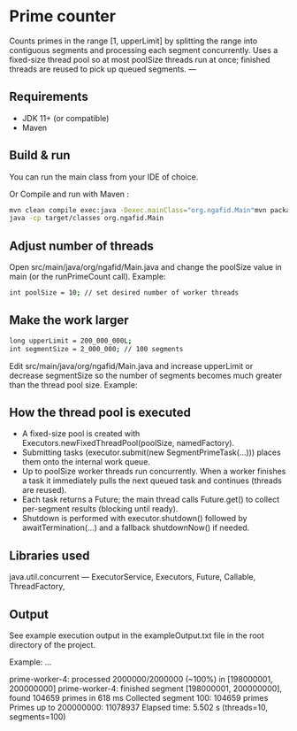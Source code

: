 # Prime counter 

Counts primes in the range [1, upperLimit] by splitting the range into contiguous segments and processing each segment concurrently.
Uses a fixed-size thread pool so at most poolSize threads run at once; finished threads are reused to pick up queued segments.
—
## Requirements
- JDK 11+ (or compatible)
- Maven

## Build & run
You can run the main class from your IDE of choice.


Or Compile and run with Maven :
```bash
mvn clean compile exec:java -Dexec.mainClass="org.ngafid.Main"mvn package
java -cp target/classes org.ngafid.Main
```

## Adjust number of threads


Open src/main/java/org/ngafid/Main.java and change the poolSize value in main (or the runPrimeCount call).
Example: 
```bash
int poolSize = 10; // set desired number of worker threads
```

## Make the work larger 

```bash
long upperLimit = 200_000_000L;
int segmentSize = 2_000_000; // 100 segments
```



Edit src/main/java/org/ngafid/Main.java and increase upperLimit or decrease segmentSize so the number of segments becomes much greater than the thread pool size. Example:

## How the thread pool is executed

* A fixed-size pool is created with Executors.newFixedThreadPool(poolSize, namedFactory).
* Submitting tasks (executor.submit(new SegmentPrimeTask(...))) places them onto the internal work queue.
* Up to poolSize worker threads run concurrently. When a worker finishes a task it immediately pulls the next queued task and continues (threads are reused).
* Each task returns a Future<Integer>; the main thread calls Future.get() to collect per-segment results (blocking until ready).
* Shutdown is performed with executor.shutdown() followed by awaitTermination(...) and a fallback shutdownNow() if needed.


## Libraries used

java.util.concurrent — ExecutorService, Executors, Future, Callable, ThreadFactory,



## Output

See example execution output in the exampleOutput.txt file in the root directory of the project.

Example:
...

prime-worker-4: processed 2000000/2000000 (~100%) in [198000001, 200000000]
prime-worker-4: finished segment [198000001, 200000000], found 104659 primes in 618 ms
Collected segment 100: 104659 primes
Primes up to 200000000: 11078937
Elapsed time: 5.502 s (threads=10, segments=100)
